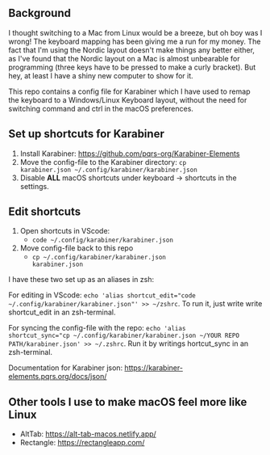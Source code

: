 ## Background 
I thought switching to a Mac from Linux would be a breeze, but oh boy was I wrong! The keyboard mapping has been giving me a run for my money. The fact that I'm using the Nordic layout doesn't make things any better either, as I've found that the Nordic layout on a Mac is almost unbearable for programming (three keys have to be pressed to make a curly bracket). But hey, at least I have a shiny new computer to show for it.

This repo contains a config file for Karabiner which I have used to remap the keyboard to a Windows/Linux Keyboard layout, without the need for switching command and ctrl in the macOS preferences.

## Set up shortcuts for Karabiner
1. Install Karabiner:   https://github.com/pqrs-org/Karabiner-Elements
2.  Move the config-file to the Karabiner directory: <code>cp karabiner.json ~/.config/karabiner/karabiner.json </code>
3. Disable **ALL** macOS shortcuts under keyboard -> shortcuts in the settings.

## Edit shortcuts 
1.  Open shortcuts in VScode:
      * <code>code ~/.config/karabiner/karabiner.json</code>
2. Move config-file back to this repo
      * <code>cp ~/.config/karabiner/karabiner.json karabiner.json</code> 

 I have these two set up as an aliases in zsh: 
 
 For editing in VScode: <code>echo 'alias shortcut_edit="code ~/.config/karabiner/karabiner.json"' >> ~/zshrc</code>. To run it, just write write shortcut_edit in an zsh-terminal.
 
 For syncing the config-file with the repo: <code>echo 'alias shortcut_sync="cp ~/.config/karabiner/karabiner.json ~/YOUR REPO PATH/karabiner.json' >> ~/.zshrc</code>. Run it by writings hortcut_sync in an zsh-terminal.

Documentation for Karabiner json: https://karabiner-elements.pqrs.org/docs/json/

## Other tools I use to make macOS feel more like Linux
* AltTab: https://alt-tab-macos.netlify.app/
* Rectangle: https://rectangleapp.com/
